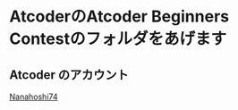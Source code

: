 # AtcoderのAtcoder Beginners Contestのフォルダをあげます

## Atcoder のアカウント

[Nanahoshi74](https://atcoder.jp/users/Nanahoshi74 "atcoderのアカウント")